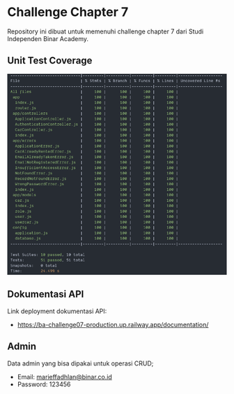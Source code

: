 # Challenge Chapter 7
Repository ini dibuat untuk memenuhi challenge chapter 7 dari Studi Independen Binar Academy.

## Unit Test Coverage
![unit test coverage](unit-test-coverage.png)

## Dokumentasi API
Link deployment dokumentasi API:
- https://ba-challenge07-production.up.railway.app/documentation/

## Admin
Data admin yang bisa dipakai untuk operasi CRUD;
- Email: marieffadhlan@binar.co.id
- Password: 123456